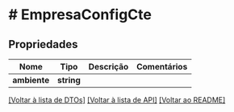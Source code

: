 # # EmpresaConfigCte

## Propriedades

Nome | Tipo | Descrição | Comentários
------------ | ------------- | ------------- | -------------
**ambiente** | **string** |  |

[[Voltar à lista de DTOs]](../../README.md#models) [[Voltar à lista de API]](../../README.md#endpoints) [[Voltar ao README]](../../README.md)
